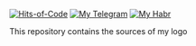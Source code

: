 [![Hits-of-Code](https://hitsofcode.com/github/alobzov/logo?branch=main&label=Hits-of-Code)](https://hitsofcode.com/github/alobzov/logo/view?branch=main&label=Hits-of-Code)
[![My Telegram](https://img.shields.io/badge/Telegram-contact-active?logo=telegram)](https://t.me/alobzov)
[![My Habr](https://img.shields.io/badge/Habr-read-active?logo=habr)](https://habr.com/users/alobzov)

This repository contains the sources of my logo